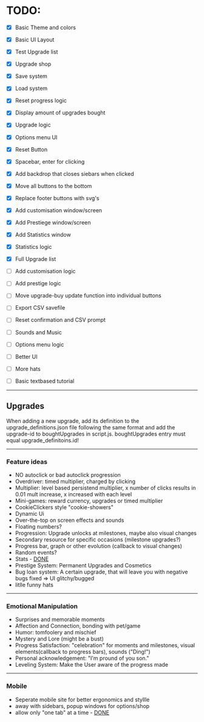 # TODO:

   - [x] Basic Theme and colors
   - [x] Basic UI Layout
   - [x] Test Upgrade list
   - [x] Upgrade shop
   - [x] Save system
   - [x] Load system
   - [x] Reset progress logic
   - [x] Display amount of upgrades bought
   - [x] Upgrade logic
   - [x] Options menu UI
   - [x] Reset Button
   - [x] Spacebar, enter for clicking
   - [x] <a id="d1"></a>Add backdrop that closes siebars when clicked
   - [x] Move all buttons to the bottom
   - [x] Replace footer buttons with svg's
   - [x] Add customisation window/screen
   - [x] Add Prestiege window/screen
   - [x] <a id="d2"></a>Add Statistics window
   - [x] Statistics logic
   - [x] Full Upgrade list
   - [ ] Add customisation logic
   - [ ] Add prestige logic
   - [ ] Move upgrade-buy update function into individual buttons
   - [ ] Export CSV savefile
   - [ ] Reset confirmation and CSV prompt
   - [ ] Sounds and Music
   - [ ] Options menu logic
   - [ ] Better UI

   - [ ] More hats
   - [ ] Basic textbased tutorial

---

## Upgrades
When adding a new upgrade, add its definition to the upgrade_definitions.json file following the same format and add the upgrade-id to boughtUpgrades in script.js. boughtUpgrades entry must equal upgrade_definitoins.id!

---

### Feature ideas
- NO autoclick or bad autoclick progression
- Overdriver: timed multiplier, charged by clicking
- Multiplier: level based persistend multiplier, x number of clicks results in 0.01 mult increase, x increased with each level
- Mini-games: reward currency, upgrades or timed multiplier
- CookieClickers style "cookie-showers"
- Dynamic Ui
- Over-the-top on screen effects and sounds
- Floating numbers?
- Progression: Upgrade unlocks at milestones, maybe also visual changes
- Secondary resource for specific occasions (milestone upgrades?)
- Progress bar, graph or other evolution (callback to visual changes)
- Random events?
- Stats  - [DONE](#d2)
- Prestige System: Permanent Upgrades and Cosmetics
- Bug loan system: A certain upgrade, that will leave you with negative bugs fixed => UI glitchy/bugged
- litlle funny hats

---

### Emotional Manipulation
- Surprises and memorable moments
- Affection and Connection, bonding with pet/game
- Humor: tomfoolery and mischief
- Mystery and Lore (might be a bust)
- Progress Satisfaction: "celebration" for moments and milestones, visual elements(callback to progress bars), sounds ("Ding!")
- Personal acknowledgement: "I'm pround of you son."
- Leveling System: Make the User aware of the progress made

---

### Mobile
- Seperate mobile site for better ergonomics and styllle
- away with sidebars, popup windows for options/shop
- allow only "one tab" at a time - [DONE](#d1)